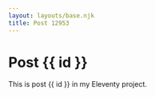 ```yaml
---
layout: layouts/base.njk
title: Post 12953
---
```


# Post {{ id }}

This is post {{ id }} in my Eleventy project.
